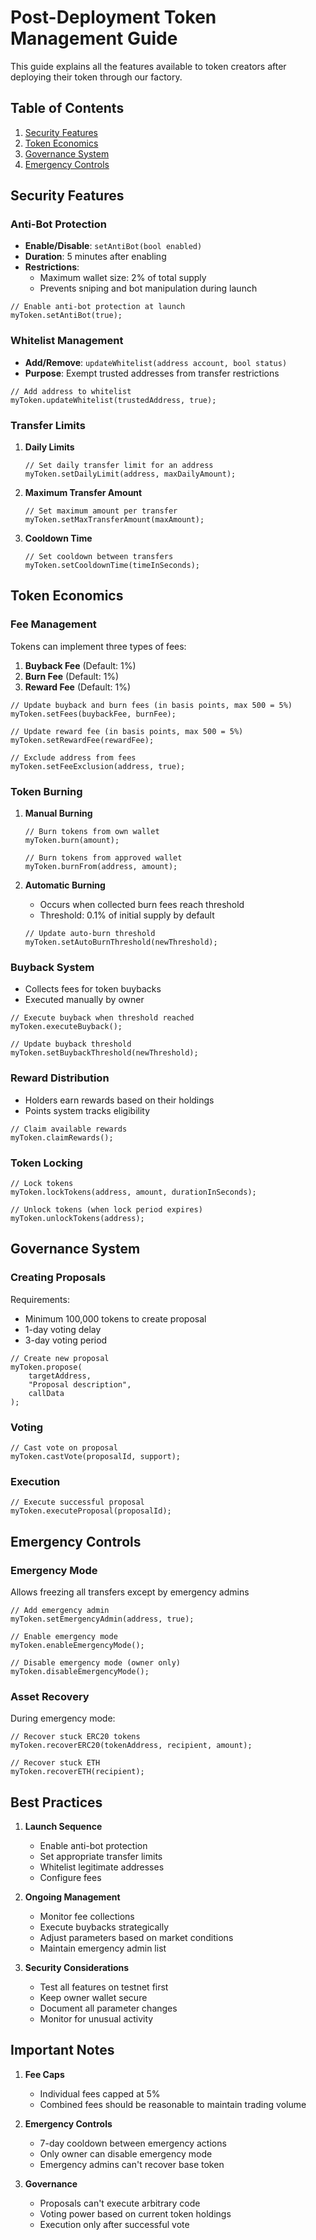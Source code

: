 # Post-Deployment Token Management Guide

This guide explains all the features available to token creators after deploying their token through our factory.

## Table of Contents
1. [Security Features](#security-features)
2. [Token Economics](#token-economics)
3. [Governance System](#governance-system)
4. [Emergency Controls](#emergency-controls)

## Security Features

### Anti-Bot Protection
- **Enable/Disable**: `setAntiBot(bool enabled)`
- **Duration**: 5 minutes after enabling
- **Restrictions**: 
  - Maximum wallet size: 2% of total supply
  - Prevents sniping and bot manipulation during launch

```solidity
// Enable anti-bot protection at launch
myToken.setAntiBot(true);
```

### Whitelist Management
- **Add/Remove**: `updateWhitelist(address account, bool status)`
- **Purpose**: Exempt trusted addresses from transfer restrictions
```solidity
// Add address to whitelist
myToken.updateWhitelist(trustedAddress, true);
```

### Transfer Limits
1. **Daily Limits**
   ```solidity
   // Set daily transfer limit for an address
   myToken.setDailyLimit(address, maxDailyAmount);
   ```

2. **Maximum Transfer Amount**
   ```solidity
   // Set maximum amount per transfer
   myToken.setMaxTransferAmount(maxAmount);
   ```

3. **Cooldown Time**
   ```solidity
   // Set cooldown between transfers
   myToken.setCooldownTime(timeInSeconds);
   ```

## Token Economics

### Fee Management
Tokens can implement three types of fees:
1. **Buyback Fee** (Default: 1%)
2. **Burn Fee** (Default: 1%)
3. **Reward Fee** (Default: 1%)

```solidity
// Update buyback and burn fees (in basis points, max 500 = 5%)
myToken.setFees(buybackFee, burnFee);

// Update reward fee (in basis points, max 500 = 5%)
myToken.setRewardFee(rewardFee);

// Exclude address from fees
myToken.setFeeExclusion(address, true);
```

### Token Burning
1. **Manual Burning**
   ```solidity
   // Burn tokens from own wallet
   myToken.burn(amount);
   
   // Burn tokens from approved wallet
   myToken.burnFrom(address, amount);
   ```

2. **Automatic Burning**
   - Occurs when collected burn fees reach threshold
   - Threshold: 0.1% of initial supply by default
   ```solidity
   // Update auto-burn threshold
   myToken.setAutoBurnThreshold(newThreshold);
   ```

### Buyback System
- Collects fees for token buybacks
- Executed manually by owner
```solidity
// Execute buyback when threshold reached
myToken.executeBuyback();

// Update buyback threshold
myToken.setBuybackThreshold(newThreshold);
```

### Reward Distribution
- Holders earn rewards based on their holdings
- Points system tracks eligibility
```solidity
// Claim available rewards
myToken.claimRewards();
```

### Token Locking
```solidity
// Lock tokens
myToken.lockTokens(address, amount, durationInSeconds);

// Unlock tokens (when lock period expires)
myToken.unlockTokens(address);
```

## Governance System

### Creating Proposals
Requirements:
- Minimum 100,000 tokens to create proposal
- 1-day voting delay
- 3-day voting period

```solidity
// Create new proposal
myToken.propose(
    targetAddress,
    "Proposal description",
    callData
);
```

### Voting
```solidity
// Cast vote on proposal
myToken.castVote(proposalId, support);
```

### Execution
```solidity
// Execute successful proposal
myToken.executeProposal(proposalId);
```

## Emergency Controls

### Emergency Mode
Allows freezing all transfers except by emergency admins

```solidity
// Add emergency admin
myToken.setEmergencyAdmin(address, true);

// Enable emergency mode
myToken.enableEmergencyMode();

// Disable emergency mode (owner only)
myToken.disableEmergencyMode();
```

### Asset Recovery
During emergency mode:
```solidity
// Recover stuck ERC20 tokens
myToken.recoverERC20(tokenAddress, recipient, amount);

// Recover stuck ETH
myToken.recoverETH(recipient);
```

## Best Practices

1. **Launch Sequence**
   - Enable anti-bot protection
   - Set appropriate transfer limits
   - Whitelist legitimate addresses
   - Configure fees

2. **Ongoing Management**
   - Monitor fee collections
   - Execute buybacks strategically
   - Adjust parameters based on market conditions
   - Maintain emergency admin list

3. **Security Considerations**
   - Test all features on testnet first
   - Keep owner wallet secure
   - Document all parameter changes
   - Monitor for unusual activity

## Important Notes

1. **Fee Caps**
   - Individual fees capped at 5%
   - Combined fees should be reasonable to maintain trading volume

2. **Emergency Controls**
   - 7-day cooldown between emergency actions
   - Only owner can disable emergency mode
   - Emergency admins can't recover base token

3. **Governance**
   - Proposals can't execute arbitrary code
   - Voting power based on current token holdings
   - Execution only after successful vote 